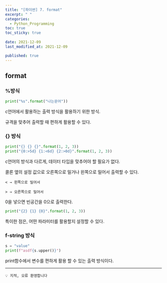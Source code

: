 ```yaml
---
title: "[파이썬] 7. format"
excerpt: " "
categories:
  - Python_Programming
toc: true
toc_sticky: true
 
date: 2021-12-09
last_modified_at: 2021-12-09

published: true
---
```



## format


### %방식


```python
print("%s".format("나는문어"))
```

c언어에서 활용하는 출력 방식을 활용하기 위한 방식.

규격을 맞추어 출력할 때 편하게 활용할 수 있다.

### {} 방식


```python
print("{} {} {}".format(1, 2, 3))
print("{0:>5d} {1:<6d} {2:>0d}".format(1, 2, 3))
```

c언어의 방식과 다르게, 데이터 타입을 맞추어야 할 필요가 없다.

콜론 옆의 설정 값으로 오른쪽으로 밀거나 왼쪽으로 밀어서 출력할 수 있다.
```
< → 왼쪽으로 밀어서

> → 오른쪽으로 밀어서
```
0을 넣으면 빈공간을 0으로 출력한다.

```python
print("{2} {1} {0}".format(1, 2, 3))
```

특이한 점은, 어떤 파라미터를 활용할지 설정할 수 있다.

### f-string 방식


```python
s = "value"
print(f"asdf{s.upper()}")
```

print함수에서 변수를 편하게 활용 할 수 있는 출력 방식이다.

---
```
💡 지적, 오류 환영합니다
```